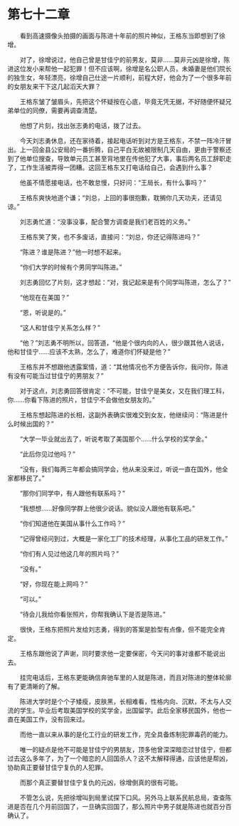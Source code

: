 #	第七十二章

　　看到高速摄像头拍摄的画面与陈进十年前的照片神似，王格东当即想到了徐增。

　　对了，徐增说过，他自己曾是甘佳宁的前男友，莫非……莫非元凶是徐增，陈进这位发小来帮他一起犯罪！但不应该啊，徐增是名公职人员，未婚妻是他们院长的独生女，年轻漂亮，徐增自己仕途一片顺利，前程大好，他会为了一个很多年前的女朋友来干下这几起滔天大罪？

　　王格东皱了皱眉头，先把这个怀疑按在心底，毕竟无凭无据，不好随便怀疑兄弟单位的同僚，需要再调查清楚。

　　他想了片刻，找出张志勇的电话，拨了过去。

　　今天刘志勇休息，还在家待着，接起电话听到对方是王格东，不禁一阵冷汗冒出。上一回金县公安局的一番折腾，自己平白无故被限制几天自由，更由于警察还到了他单位搜查，导致单元员工甚至背地里在传他犯了大事，事后两名员工辞职走了，工作生活被弄得一团糟。这回王格东又打电话给自己，会遇到什么事？

　　他虽不情愿接电话，也不敢怠慢，只好问：“王局长，有什么事吗？”

　　王格东爽快地道个谦；“刘总，上回的事很抱歉，耽搁你几天功夫，还请见谅。”

　　刘志勇忙道：“没事没事，配合警方调查是我们老百姓的义务。”

　　王格东笑了笑，也不多废话，直接问：“刘总，你还记得陈进吗？”

　　“陈进？谁是陈进？”他一时想不起来。

　　“你们大学的时候有个男同学叫陈进。”

　　刘志勇回忆了片刻，这才想起：“对，我记起来是有个同学叫陈进，怎么了？”

　　“他现在在美国？”

　　“恩，听说是的。”

　　“这人和甘佳宁关系怎么样？”

　　“他？”刘志勇不明所以，回答道，“他是个很内向的人，很少跟其他人说话，他和甘佳宁……应该不太熟，怎么了，难道你们怀疑是他？”

　　王格东并不想跟他透露案情，道：“其他情况也不方便告诉你，我问你，陈进有没有可能当过甘佳宁的男朋友？”

　　对于这点，刘志勇回答很肯定：“不可能，甘佳宁是美女，又在我们理工科，你……你看下陈进的照片，甘佳宁不会做他女朋友的。”

　　王格东想起陈进的长相，这副外表确实很难交到女友，他继续问：“陈进是什么时候出国的？”

　　“大学一毕业就出去了，听说考取了美国那个……什么学校的奖学金。”

　　“此后你见过他吗？”

　　“没有，我们每两三年都会搞同学会，他从来没来过，听说一直在国外，他全家都移民了。”

　　“那你们同学中，有人跟他有联系吗？”

　　“我想想……好像同学群上他很少说话。貌似没人跟他有联系吧。”

　　“你们知道他在美国从事什么工作吗？”

　　“记得曾经问到过，大概是一家化工厂的技术经理，从事化工品的研发工作。”

　　“你们有人见过他这几年的照片吗？”

　　“没有。”

　　“好，你现在能上网吗？”

　　“可以。”

　　“待会儿我给你看张照片，你帮我确认下是否是陈进。”

　　很快，王格东把照片发给刘志勇，得到的答案是脸型有点像，但不能完全肯定。

　　王格东跟他说了声谢，同时要求他一定要保密，今天问的事对谁都不能说出去。

　　挂完电话后，王格东更能确信奔驰车里的人就是陈进，而且对陈进的整体轮廓有了更清晰的了解。

　　陈进大学时是个个子矮瘦，皮肤黑，长相难看，性格内向、沉默，不太与人交流的学生。毕业后考取美国学校的奖学金，出国留学。此后全家移民国外，他也一直在美国工作，没有回来过。

　　而他一直以来从事的是化工行业的研发工作，完全具备炼制犯罪毒药的能力。

　　唯一的疑点是他不可能是甘佳宁的男朋友，顶多他曾深深暗恋过甘佳宁，但都过去这么多年了，为了一个暗恋的人回国杀人？这不太解释得通，应该他是帮凶，协助真正要替甘佳宁复仇的人犯罪。

　　而那个真正要替甘佳宁复仇的元凶，徐增倒真的很有可能。

　　不管怎么说，先把徐增叫到局里试探下口风。另外马上联系民航总局，查查陈进是否在几个月前回国了，一旦确实回国了，那么照片中男子就是陈进也就百分百确认了。
